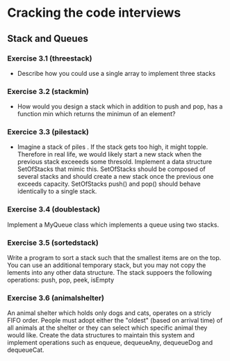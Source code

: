 # Cracking the code interviews
## Stack and Queues
### Exercise 3.1 (threestack)
-  Describe how you could use a single array to implement three stacks
### Exercise 3.2 (stackmin)
- How would you design a stack which in addition to push and pop, has a function min which returns the minimun of an element?
### Exercice 3.3 (pilestack)
- Imagine a stack of piles . If the stack gets too high, it might topple. Therefore
in real life, we would likely start a new stack when the previous stack exceeeds some
thresold. Implement a data structure SetOfStacks that mimic this.
SetOfStacks should be composed of several stacks and should create a new stack once the 
previous one exceeds capacity. SetOfStacks push() and pop() should behave identically to
a single stack.
### Exercise 3.4 (doublestack)
Implement a MyQueue class which implements a queue using two stacks.
### Exercise 3.5 (sortedstack)
Write a program to sort a stack such that the smallest items are on the top. You can use
an additional temporary stack, but you may not copy the lements into any other data structure.
The stack suppoers the following operations: push, pop, peek, isEmpty
### Exercise 3.6 (animalshelter)
An animal shelter which holds only dogs and cats, operates on a stricly FIFO order.
People must adopt either the "oldest"  (based on arrival time) of all animals at the 
shelter or they can select which specific animal they would like. Create the data structures
to maintain this system and implement operations such as enqueue, dequeueAny, dequeueDog and 
dequeueCat.
